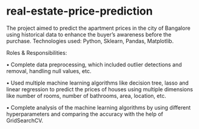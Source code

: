 # real-estate-price-prediction
The project aimed to predict the apartment prices in the city of Bangalore using historical data to enhance the buyer’s awareness before the purchase.
Technologies used: Python, Sklearn, Pandas, Matplotlib.

Roles & Responsibilities:

• Complete data preprocessing, which included outlier detections and removal, handling null values, etc.

• Used multiple machine learning algorithms like decision tree, lasso and linear regression to predict the prices of houses using multiple dimensions like number of rooms, number of bathrooms, area, location, etc.

• Complete analysis of the machine learning algorithms by using different hyperparameters and comparing the accuracy with the help of GridSearchCV.
